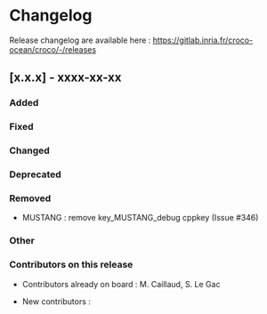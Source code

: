 # Changelog

Release changelog are available here : https://gitlab.inria.fr/croco-ocean/croco/-/releases

## [x.x.x] - xxxx-xx-xx

### Added


### Fixed


### Changed


### Deprecated


### Removed

- MUSTANG : remove key_MUSTANG_debug cppkey (Issue #346)

### Other


### Contributors on this release

- Contributors already on board : 
  M. Caillaud, S. Le Gac


- New contributors : 
